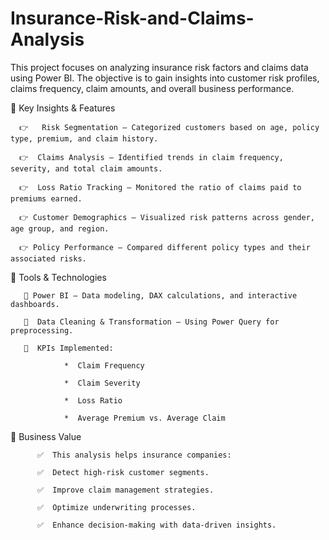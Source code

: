 # Insurance-Risk-and-Claims-Analysis
This project focuses on analyzing insurance risk factors and claims data using Power BI. The objective is to gain insights into customer risk profiles, claims frequency, claim amounts, and overall business performance.

🔹 Key Insights & Features

      👉   Risk Segmentation – Categorized customers based on age, policy type, premium, and claim history.

      👉  Claims Analysis – Identified trends in claim frequency, severity, and total claim amounts.

      👉  Loss Ratio Tracking – Monitored the ratio of claims paid to premiums earned.

      👉 Customer Demographics – Visualized risk patterns across gender, age group, and region.

      👉 Policy Performance – Compared different policy types and their associated risks.

🔹 Tools & Technologies

       📌 Power BI – Data modeling, DAX calculations, and interactive dashboards.

       📌  Data Cleaning & Transformation – Using Power Query for preprocessing.

       📌  KPIs Implemented:

                *  Claim Frequency

                *  Claim Severity

                *  Loss Ratio

                *  Average Premium vs. Average Claim


🔹 Business Value

          ✅  This analysis helps insurance companies:

          ✅  Detect high-risk customer segments.

          ✅  Improve claim management strategies.

          ✅  Optimize underwriting processes.

          ✅  Enhance decision-making with data-driven insights.

                              
